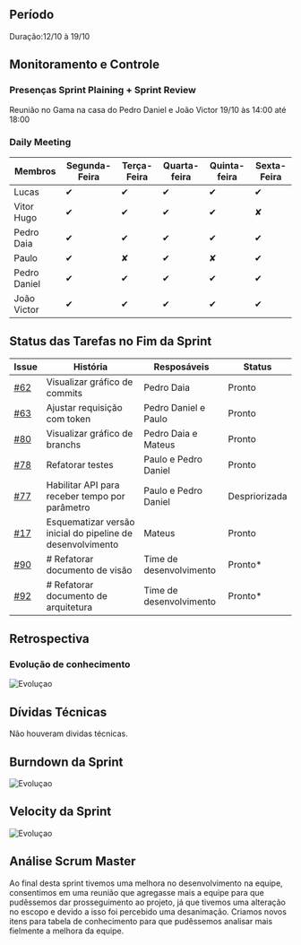   

  

## Período

Duração:12/10 à 19/10

  
  

## Monitoramento e Controle

  

### Presenças Sprint Plaining + Sprint Review

  Reunião no Gama na casa do Pedro Daniel e João Victor
  19/10 às 14:00 até 18:00
  

  
  

### Daily Meeting

  

| Membros |Segunda-Feira| Terça-Feira | Quarta-feira | Quinta-feira | Sexta-Feira |
|--|--|--|--|--|--|
| Lucas | ✔ | ✔ | ✔ | ✔ | ✔ |
| Vitor Hugo | ✔ | ✔ | ✔ |✔ | ✘ |
| Pedro Daia | ✔ | ✔ | ✔ |✔ | ✔ |
| Paulo | ✔ | ✘ | ✔ | ✘ | ✔ |
| Pedro Daniel | ✔ | ✔ | ✔ |✔ | ✔ |
| João Victor | ✔ | ✔ | ✔ | ✔ | ✔ |


## Status das Tarefas no Fim da Sprint

| **Issue** | **História** | **Resposáveis** | **Status** |
|--|--|--|--|
| [#62](https://github.com/fga-eps-mds/2019.2-Git-Breakdown/issues/62) | Visualizar gráfico de commits | Pedro Daia | Pronto |
| [#63](https://github.com/fga-eps-mds/2019.2-Git-Breakdown/issues/63) | Ajustar requisição com token| Pedro Daniel e Paulo | Pronto |
| [#80](https://github.com/fga-eps-mds/2019.2-Git-Breakdown/issues/80) | Visualizar gráfico de branchs | Pedro Daia e Mateus | Pronto |
| [#78](https://github.com/fga-eps-mds/2019.2-Git-Breakdown/issues/78) | Refatorar testes | Paulo e Pedro Daniel | Pronto |
| [#77](https://github.com/fga-eps-mds/2019.2-Git-Breakdown/issues/77) | Habilitar API para receber tempo por parâmetro | Paulo e Pedro Daniel | Despriorizada |
| [#17](https://github.com/fga-eps-mds/2019.2-Git-Breakdown/issues/17) | Esquematizar versão inicial do pipeline de desenvolvimento | Mateus | Pronto |
| [#90](https://github.com/fga-eps-mds/2019.2-Git-Breakdown/issues/90) | # Refatorar documento de visão | Time de desenvolvimento | Pronto* |
| [#92](https://github.com/fga-eps-mds/2019.2-Git-Breakdown/issues/92) | # Refatorar documento de arquitetura | Time de desenvolvimento | Pronto* |

## Retrospectiva


### Evolução de conhecimento

![Evoluçao](https://i.imgur.com/Yy9FqVc.png)

  

## Dívidas Técnicas

  
  Não houveram dividas técnicas.
  

  

## Burndown da Sprint

  

  

  

  

![Evoluçao](https://i.imgur.com/Yne8970.png)

  ## Velocity da Sprint

  

![Evoluçao](https://i.imgur.com/eyVOpw4.png)

  

  

## Análise Scrum Master

Ao final desta sprint tivemos uma melhora no desenvolvimento na equipe, consentimos em uma reunião que agregasse mais a equipe para que pudêssemos dar prosseguimento ao projeto, já que tivemos uma alteração no escopo e devido a isso foi percebido uma desanimação.
Criamos novos itens para tabela de conhecimento para que pudêssemos analisar mais fielmente a melhora da equipe.
